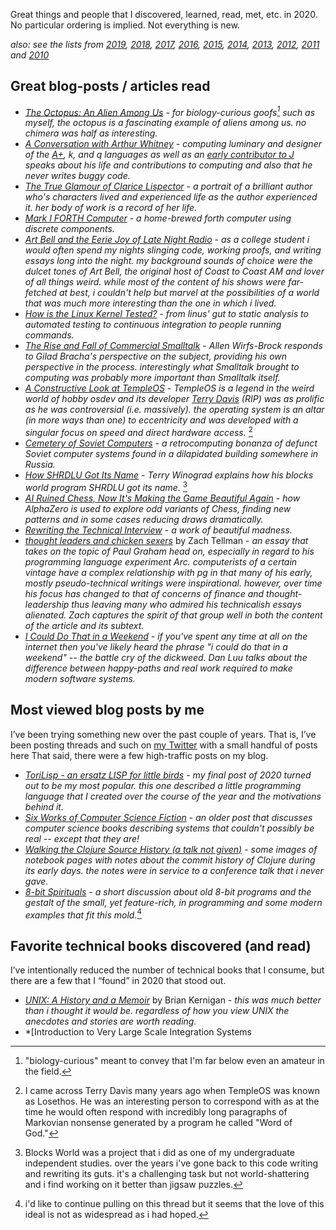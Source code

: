 Great things and people that I discovered, learned, read, met, etc. in 2020.  No particular ordering is implied.  Not everything is new.

*also: see the lists from [2019](http://blog.fogus.me/2019/12/30/the-best-things-and-stuff-of-2019/), [2018](http://blog.fogus.me/2019/01/02/the-best-things-and-stuff-of-2018/), [2017](http://blog.fogus.me/2018/01/02/the-best-things-and-stuff-of-2017/), [2016](http://blog.fogus.me/2016/12/29/the-best-things-and-stuff-of-2016/), [2015](http://blog.fogus.me/2015/12/29/the-best-things-and-stuff-of-2015/), [2014](http://blog.fogus.me/2014/12/29/the-best-things-and-stuff-of-2014/), [2013](http://blog.fogus.me/2013/12/27/the-best-things-and-stuff-of-2013/), [2012](http://blog.fogus.me/2012/12/26/the-best-things-and-stuff-of-2012/), [2011](http://blog.fogus.me/2011/12/31/the-best-things-and-stuff-of-2011/) and [2010](http://blog.fogus.me/2010/12/30/the-best-things-in-2010/)*

## Great blog-posts / articles read

* *[The Octopus: An Alien Among Us](https://lithub.com/the-octopus-an-alien-among-us/)* - *for biology-curious goofs[^bio] such as myself, the octopus is a fascinating example of aliens among us. no chimera was half as interesting.*
* *[A Conversation with Arthur Whitney](https://queue.acm.org/detail.cfm?id=1531242)* - *computing luminary and designer of the [A+](http://www.aplusdev.org/Develop/devTeam.html), k, and q languages as well as an [early contributor to J](https://code.jsoftware.com/wiki/Essays/Incunabulum) speaks about his life and contributions to computing and also that he never writes buggy code.*
* *[The True Glamour of Clarice Lispector](https://www.newyorker.com/books/page-turner/the-true-glamour-of-clarice-lispector)* - *a portrait of a brilliant author who's characters lived and experienced life as the author experienced it. her body of work is a record of her life.*
* *[Mark I FORTH Computer](http://www.aholme.co.uk/Mk1/Architecture.htm)* - *a home-brewed forth computer using discrete components.*
* *[Art Bell and the Eerie Joy of Late Night Radio](https://medium.com/pop-off/art-bell-and-the-eerie-joy-of-late-night-radio-8e4476d00e4b)* - *as a college student i would often spend my nights slinging code, working proofs, and writing essays long into the night. my background sounds of choice were the dulcet tones of Art Bell, the original host of Coast to Coast AM and lover of all things weird. while most of the content of his shows were far-fetched at best, i couldn't help but marvel at the possibilities of a world that was much more interesting than the one in which i lived.*
* *[How is the Linux Kernel Tested?](https://embeddedbits.org/how-is-the-linux-kernel-tested/)* - *from linus' gut to static analysis to automated testing to continuous integration to people running commands.*
* *[The Rise and Fall of Commercial Smalltalk](http://www.wirfs-brock.com/allen/posts/914)* - *Allen Wirfs-Brock responds to Gilad Bracha's perspective on the subject, providing his own perspective in the process. interestingly what Smalltalk brought to computing was probably more important than Smalltalk itself.*
* *[A Constructive Look at TempleOS](http://www.codersnotes.com/notes/a-constructive-look-at-templeos/)* - *TempleOS is a legend in the weird world of hobby osdev and its developer [Terry Davis](https://en.wikipedia.org/wiki/Terry_A._Davis) (RIP) was as prolific as he was controversial (i.e. massively). the operating system is an altar (in more ways than one) to eccentricity and was developed with a singular focus on speed and direct hardware access.* [^losethos]
* *[Cemetery of Soviet Computers](https://rusue.com/cemetery-of-soviet-computers/)* - *a retrocomputing bonanza of defunct Soviet computer systems found in a dilapidated building somewhere in Russia.*
* *[How SHRDLU Got Its Name](http://hci.stanford.edu/winograd/shrdlu/name.html)* - *Terry Winograd explains how his blocks world program SHRDLU got its name.* [^blocks]
* *[AI Ruined Chess, Now It's Making the Game Beautiful Again](https://www.wired.com/story/ai-ruined-chess-now-making-game-beautiful/)* - *how AlphaZero is used to explore odd variants of Chess, finding new patterns and in some cases reducing draws dramatically.*
* *[Rewriting the Technical Interview](https://aphyr.com/posts/353-rewriting-the-technical-interview)* - *a work of beautiful madness.*
* *[thought leaders and chicken sexers](https://ideolalia.com/essays/thought-leaders-and-chicken-sexers.html)* by Zach Tellman - *an essay that takes on the topic of Paul Graham head on, especially in regard to his programming language experiment Arc. computerists of a certain vintage have a complex relationship with pg in that many of his early, mostly pseudo-technical writings were inspirational. however, over time his focus has changed to that of concerns of finance and thought-leadership thus leaving many who admired his technicalish essays alienated. Zach captures the spirit of that group well in both the content of the article and its subtext.*
* *[I Could Do That in a Weekend](http://danluu.com/sounds-easy/)* - *if you've spent any time at all on the internet then you've likely heard the phrase "i could do that in a weekend" -- the battle cry of the dickweed. Dan Luu talks about the difference between happy-paths and real work required to make modern software systems.*

[^bio]: "biology-curious" meant to convey that I'm far below even an amateur in the field.

[^losethos]: I came across Terry Davis many years ago when TempleOS was known as Losethos. He was an interesting person to correspond with as at the time he would often respond with incredibly long paragraphs of Markovian nonsense generated by a program he called "Word of God."

[^blocks]: Blocks World was a project that i did as one of my undergraduate independent studies. over the years i've gone back to this code writing and rewriting its guts. it's a challenging task but not world-shattering and i find working on it better than jigsaw puzzles.

## Most viewed blog posts by me

I’ve been trying something new over the past couple of years. That is, I’ve been posting threads and such on [my Twitter](http://www.twitter.com/fogus) with a small handful of posts here  That said, there were a few high-traffic posts on my blog.

* *[ToriLisp - an ersatz LISP for little birds](http://blog.fogus.me/2020/12/22/torilisp-an-ersatz-lisp-for-tiny-birds/)* - *my final post of 2020 turned out to be my most popular. this one described a little programming language that I created over the course of the year and the motivations behind it.*
* *[Six Works of Computer Science Fiction](http://blog.fogus.me/2015/04/27/six-works-of-computer-science-fiction/)* - *an older post that discusses computer science books describing systems that couldn't possibly be real -- except that they are!*
* *[Walking the Clojure Source History (a talk not given)](http://blog.fogus.me/2020/05/01/walking-the-clojure-source-history-a-talk-not-given/)* - *some images of notebook pages with notes about the commit history of Clojure during its early days. the notes were in service to a conference talk that i never gave.*
* *[8-bit Spirituals](http://blog.fogus.me/2020/05/20/8-bit-spirituals/)* - *a short discussion about old 8-bit programs and the gestalt of the small, yet feature-rich, in programming and some modern examples that fit this mold.*[^8bs]

[^8bs]: i'd like to continue pulling on this thread but it seems that the love of this ideal is not as widespread as i had hoped.

## Favorite technical books discovered (and read)

I’ve intentionally reduced the number of technical books that I consume, but there are a few that I “found” in 2020 that stood out.

* *[UNIX: A History and a Memoir](https://www.amazon.com/UNIX-History-Memoir-Brian-Kernighan/dp/1695978552?tag=fogus-20)* by Brian Kernigan - *this was much better than i thought it would be. regardless of how you view UNIX the anecdotes and stories are worth reading.*
* *[Introduction to Very Large Scale Integration Systems